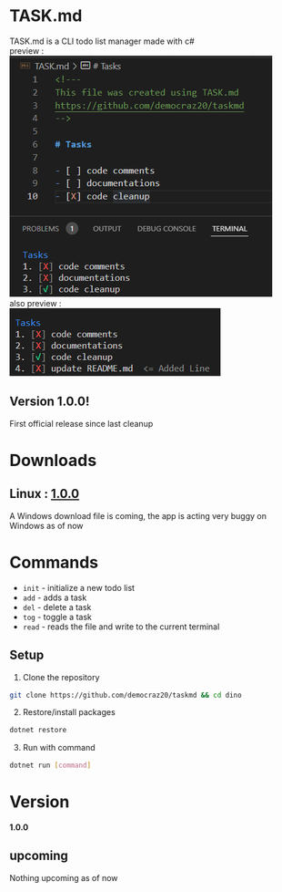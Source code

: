 # TASK.md

TASK.md is a CLI todo list manager made with c#<br/>
preview : <br/>
![task1](https://github.com/democraz20/taskmd/blob/main/images/task1.PNG "preview") <br/>
also preview : <br/>
![task2](https://github.com/democraz20/taskmd/blob/main/images/task2.PNG "preview")

## Version 1.0.0!
First official release since last cleanup

# Downloads 
## Linux : [1.0.0](https://www.mediafire.com/file/w38g866y6m3yrrn/taskmd/file)
A Windows download file is coming, the app is acting very buggy on Windows as of now

# Commands

- `init` - initialize a new todo list
- `add` - adds a task
- `del` - delete a task
- `tog` - toggle a task
- `read` - reads the file and write to the current terminal

## Setup

1. Clone the repository

```sh
git clone https://github.com/democraz20/taskmd && cd dino
```

2. Restore/install packages

```sh
dotnet restore
```

3. Run with command

```sh
dotnet run [command]
```

# Version

**1.0.0**

## upcoming

Nothing upcoming as of now
